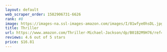 ```yaml
---
layout: default 
﻿web_scraper_order: 1582906731-6626
rank: #8
image: https://images-na.ssl-images-amazon.com/images/I/81wfye0hsDL.jpg
title: Thriller
url: https://www.amazon.com/Thriller-Michael-Jackson/dp/B01B2M9H76/ref=zg_mw_music_8?_encoding=UTF8&psc=1&refRID=W62ZJ4MEWNEZHB0GJJHX
reviews: 4.6 out of 5 stars
price: $16.81 
---
```

